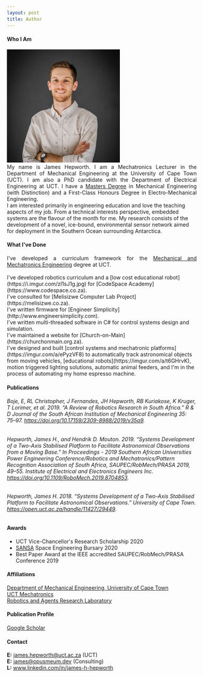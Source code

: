 ```yaml
---
layout: post
title: Author
---
```


#### Who I Am

<img src="https://raw.githubusercontent.com/opus-meum/opus-meum.github.io/master/assets/images/james_hepworth.jpeg" style="width:300px;height:300px;">

<div style = "text-align: justify;
  text-indent: 0em;
  text-justify: inter-word;">
My name is James Hepworth. I am a Mechatronics Lecturer in the Department of Mechanical Engineering at the University of Cape Town (UCT). I am also a PhD candidate with the Department of Electrical Engineering at UCT. I have a <a href="https://github.com/opus-meum/masters">Masters Degree</a> in Mechanical Engineering (with Distinction) and a First-Class Honours Degree in Electro-Mechanical Engineering.
</div>
I am interested primarily in engineering education and love the teaching aspects of my job. From a technical interests perspective, embedded systems are the flavour of the month for me. My research consists of the development of a novel, ice-bound, environmental sensor network aimed for deployment in the Southern Ocean surrounding Antarctica.

#### What I've Done
<div style = "text-align: justify;
  text-indent: 0em;
  text-justify: inter-word;">
I've developed a curriculum framework for the <a href="http://www.mecheng.uct.ac.za/mec/ug/bsc-elec-mech-eng">Mechanical and Mechatronics Engineering</a> degree at UCT.</div><br>
I've developed robotics curriculum and a [low cost educational robot](https://i.imgur.com/zl1sJ1g.jpg) for [CodeSpace Academy](https://www.codespace.co.za).<br>
I've consulted for [Melisizwe Computer Lab Project](https://melisizwe.co.za).<br>
I've written firmware for [Engineer Simplicity](http://www.engineersimplicity.com).<br>
I've written multi-threaded software in C# for control systems design and simulation.<br>
I've maintained a website for [Church-on-Main](https://churchonmain.org.za).<br>
I've designed and built [control systems and mechatronic platforms](https://imgur.com/a/ePyzVF8) to automatically track astronomical objects from moving vehicles, [educational robots](https://imgur.com/a/t6GHrvK), motion triggered lighting solutions, automatic animal feeders, and I'm in the process of automating my home espresso machine.

#### Publications
###### Boje, E, RL Christopher, J Fernandes, JH Hepworth, RB Kuriakose, K Kruger, T Lorimer, et al. 2019. “A Review of Robotics Research in South Africa.” R & D Journal of the South African Institution of Mechanical Engineering 35: 75–97. https://doi.org/10.17159/2309-8988/2019/v35a9.
###### Hepworth, James H., and Hendrik D. Mouton. 2019. “Systems Development of a Two-Axis Stabilised Platform to Facilitate Astronomical Observations from a Moving Base.” In Proceedings - 2019 Southern African Universities Power Engineering Conference/Robotics and Mechatronics/Pattern Recognition Association of South Africa, SAUPEC/RobMech/PRASA 2019, 49–55. Institute of Electrical and Electronics Engineers Inc. https://doi.org/10.1109/RoboMech.2019.8704853.
###### Hepworth, James H. 2018. “Systems Development of a Two-Axis Stabilised Platform to Facilitate Astronomical Observations.” University of Cape Town. https://open.uct.ac.za/handle/11427/29449.

#### Awards
* UCT Vice-Chancellor's Research Scholarship 2020
* [SANSA](https://www.sansa.org.za) Space Engineering Bursary 2020
* Best Paper Award at the IEEE accredited SAUPEC/RobMech/PRASA Conference 2019


#### Affiliations
<div style = "text-align: justify;
  text-indent: 0em;
  text-justify: inter-word;">
  <a href="http://www.mecheng.uct.ac.za/">Department of Mechanical Engineering, University of Cape Town</a><br>
  <a href="(http://www.mechatronics.uct.ac.za/">UCT Mechatronics</a><br>
  <a href="http://www.rarl.uct.ac.za/">Robotics and Agents Research Laboratory</a><br>
</div>

#### Publication Profile
<div style = "text-align: justify;
  text-indent: 0em;
  text-justify: inter-word;">
  <a href="https://scholar.google.com/citations?user=qo-IowEAAAAJ&hl=en&oi=sra">Google Scholar</a>
</div>

#### Contact
<div style = "text-align: justify;
  text-indent: 0em;
  text-justify: inter-word;">
  <strong>E:</strong> <a href="mailto:james.hepworth@uct.ac.za">james.hepworth@uct.ac.za</a> (UCT)<br>
  <strong>E:</strong> <a href="mailto:james@opusmeum.dev">james@opusmeum.dev</a> (Consulting)<br>
  <strong>L:</strong> <a href="https://www.linkedin.com/in/james-h-hepworth">www.linkedin.com/in/james-h-hepworth</a>
</div>




